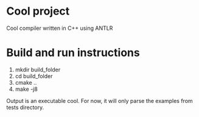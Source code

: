 # Cool project
Cool compiler written in C++ using ANTLR

# Build and run instructions

1. mkdir build_folder
2. cd build_folder
3. cmake ..
4. make -j8

Output is an executable cool. For now, it will only parse the examples from tests directory.
